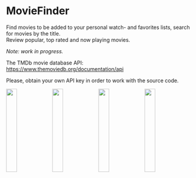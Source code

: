 # MovieFinder

Find movies to be added to your personal watch- and favorites lists, search for movies by the title.<br />
Review popular, top rated and now playing movies.

<i>Note: work in progress.</i>

The TMDb movie database API: https://www.themoviedb.org/documentation/api

Please, obtain your own API key in order to work with the source code.


<p align="justify">
  <img src="https://user-images.githubusercontent.com/23102335/104854463-8410b100-590f-11eb-92a0-1157cb55e8dc.png" width="24%">
  <img src="https://user-images.githubusercontent.com/23102335/104854464-85da7480-590f-11eb-98be-5fd6712455f3.png" width="24%">
  <img src="https://user-images.githubusercontent.com/23102335/104854466-870ba180-590f-11eb-98ab-367415fb3b08.png" width="24%">
  <img src="https://user-images.githubusercontent.com/23102335/104854468-883cce80-590f-11eb-8bd6-b42f63a4060f.png" width="24%">
</p>
